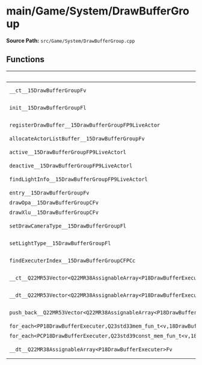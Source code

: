 # main/Game/System/DrawBufferGroup

**Source Path:** `src/Game/System/DrawBufferGroup.cpp`

## Functions

| Name | Address | Match % |
|------|---------|---------|
| `__ct__15DrawBufferGroupFv` | `0x80397ACC` | :white_check_mark: (100.0%) |
| `init__15DrawBufferGroupFl` | `0x80397B18` | :white_check_mark: (100.0%) |
| `registerDrawBuffer__15DrawBufferGroupFP9LiveActor` | `0x80397B70` | :white_check_mark: (100.0%) |
| `allocateActorListBuffer__15DrawBufferGroupFv` | `0x80397C44` | :x: (0.0%) |
| `active__15DrawBufferGroupFP9LiveActorl` | `0x80397CA8` | :white_check_mark: (100.0%) |
| `deactive__15DrawBufferGroupFP9LiveActorl` | `0x80397D0C` | :x: (0.0%) |
| `findLightInfo__15DrawBufferGroupFP9LiveActorl` | `0x80397DC0` | :white_check_mark: (100.0%) |
| `entry__15DrawBufferGroupFv` | `0x80397E68` | :x: (0.0%) |
| `drawOpa__15DrawBufferGroupCFv` | `0x80397ED8` | :x: (0.0%) |
| `drawXlu__15DrawBufferGroupCFv` | `0x80397F70` | :x: (0.0%) |
| `setDrawCameraType__15DrawBufferGroupFl` | `0x80398008` | :white_check_mark: (100.0%) |
| `setLightType__15DrawBufferGroupFl` | `0x80398010` | :white_check_mark: (100.0%) |
| `findExecuterIndex__15DrawBufferGroupCFPCc` | `0x8039801C` | :white_check_mark: (100.0%) |
| `__ct__Q22MR53Vector<Q22MR38AssignableArray<P18DrawBufferExecuter>>Fv` | `0x80398098` | :white_check_mark: (100.0%) |
| `__dt__Q22MR53Vector<Q22MR38AssignableArray<P18DrawBufferExecuter>>Fv` | `0x803980AC` | :white_check_mark: (100.0%) |
| `push_back__Q22MR53Vector<Q22MR38AssignableArray<P18DrawBufferExecuter>>FRCP18DrawBufferExecuter` | `0x80398104` | :white_check_mark: (100.0%) |
| `for_each<PP18DrawBufferExecuter,Q23std33mem_fun_t<v,18DrawBufferExecuter>>__3stdFPP18DrawBufferExecuterPP18DrawBufferExecuterQ23std33mem_fun_t<v,18DrawBufferExecuter>_Q23std33mem_fun_t<v,18DrawBufferExecuter>` | `0x80398124` | :x: (0.0%) |
| `for_each<PCP18DrawBufferExecuter,Q23std39const_mem_fun_t<v,18DrawBufferExecuter>>__3stdFPCP18DrawBufferExecuterPCP18DrawBufferExecuterQ23std39const_mem_fun_t<v,18DrawBufferExecuter>_Q23std39const_mem_fun_t<v,18DrawBufferExecuter>` | `0x80398198` | :x: (0.0%) |
| `__dt__Q22MR38AssignableArray<P18DrawBufferExecuter>Fv` | `0x8039820C` | :white_check_mark: (100.0%) |